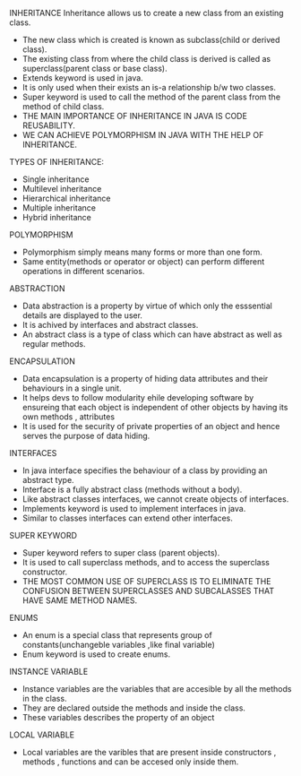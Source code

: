INHERITANCE
Inheritance allows us to create a new class from an existing class.
  -  The new class which is created is known as subclass(child or derived class).
  -  The existing class from where the child  class is derived is called as superclass(parent class or base class).
  -  Extends keyword is used in java.
  -  It is only used when their exists an is-a relationship b/w two classes.
  -  Super keyword is used to call the method of the parent class from the method of  child class.
  -  THE MAIN IMPORTANCE OF INHERITANCE IN JAVA IS CODE REUSABILITY.
  -  WE CAN ACHIEVE POLYMORPHISM IN JAVA WITH THE HELP OF INHERITANCE.
 
 TYPES OF INHERITANCE:
 - Single inheritance
 - Multilevel inheritance
 - Hierarchical inheritance
 - Multiple inheritance
 - Hybrid inheritance




POLYMORPHISM
 - Polymorphism simply means many forms or more than one form.
 - Same entity(methods or operator or object) can perform different operations in different scenarios.
 
 
 
 
 ABSTRACTION
 -  Data abstraction is a property by  virtue of which only the esssential details are displayed to the user.
 -  It is achived by interfaces and abstract classes.
 -  An abstract class is a type of class which can have abstract as well as regular methods.

 ENCAPSULATION
 -  Data encapsulation is a property of hiding data attributes and their behaviours in a single unit.
 -  It helps devs to follow modularity ehile developing software by ensureing that each object is independent of other objects
    by having its own methods , attributes
 -  It is used for the security of private properties of an object and hence serves the purpose of data hiding.
 
 
 INTERFACES
 -  In java interface specifies the behaviour of a class by providing an abstract type.
 -  Interface is a fully abstract class (methods without a body).
 -  Like abstract classes  interfaces, we cannot create objects of interfaces.
 -  Implements keyword is used to implement interfaces in java.
 -  Similar to classes interfaces can extend other interfaces.
 
 
 SUPER KEYWORD
 - Super keyword refers to super class (parent objects).
 - It is used to call superclass methods, and to access the superclass constructor.
 - THE MOST COMMON USE OF SUPERCLASS IS TO ELIMINATE THE CONFUSION BETWEEN SUPERCLASSES AND SUBCALASSES THAT HAVE SAME METHOD NAMES.


 ENUMS
 - An enum is a special class that represents group of constants(unchangeble variables ,like final variable)
 - Enum keyword is used to create enums.


 INSTANCE VARIABLE
 - Instance variables are the variables that are accesible by all the methods in the class.
 - They are declared outside the methods and inside the class.
 - These variables describes the property of an object
 
 LOCAL VARIABLE
 - Local variables are the varibles that are present inside constructors , methods , functions and can be accesed only inside them.

 
 
 
